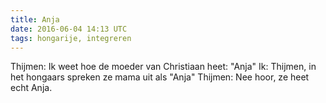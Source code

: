 ```yaml
---
title: Anja
date: 2016-06-04 14:13 UTC
tags: hongarije, integreren
---
```


Thijmen: Ik weet hoe de moeder van Christiaan heet: "Anja"
Ik: Thijmen, in het hongaars spreken ze mama uit als "Anja"
Thijmen: Nee hoor, ze heet echt Anja.